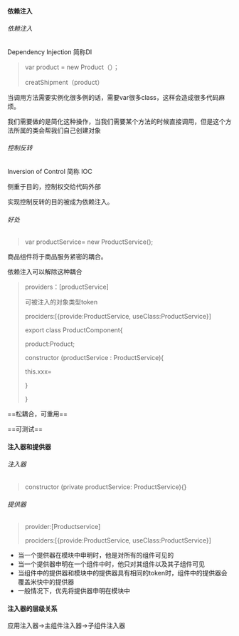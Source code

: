 #### 依赖注入

###### 依赖注入

Dependency Injection 简称DI

> var product = new Product（）；
>
> creatShipment（product）



当调用方法需要实例化很多例的话，需要var很多class，这样会造成很多代码麻烦。

我们需要做的是简化这种操作，当我们需要某个方法的时候直接调用，但是这个方法所属的类会帮我们自己创建对象



###### 控制反转

Inversion of Control 简称 IOC

侧重于目的，控制权交给代码外部

实现控制反转的目的被成为依赖注入。



###### 好处

> var productService= new ProductService();

商品组件将于商品服务紧密的耦合。

依赖注入可以解除这种耦合

> providers：[productService]
>
> 可被注入的对象类型token
>
> prociders:[{provide:ProductService, useClass:ProductService}]
>
> export class ProductComponent{
>
> product:Product;
>
> constructor (productService : ProductService){
>
> this.xxx=
>
> }
>
> }

==松耦合，可重用==

==可测试==





#### 注入器和提供器

###### 注入器

> constructor (private productService: ProductService){}

###### 提供器

> provider:[Productservice]
>
> prociders:[{provide:ProductService, useClass:ProductService}]

- 当一个提供器在模块中申明时，他是对所有的组件可见的
- 当一个提供器申明在一个组件中时，他只对其组件以及其子组件可见
- 当组件中的提供器和模块中的提供器具有相同的token时，组件中的提供器会覆盖米快中的提供器
- 一般情况下，优先将提供器申明在模块中



#### 注入器的层级关系

应用注入器→主组件注入器→子组件注入器

